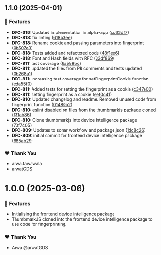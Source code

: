 ## 1.1.0 (2025-04-01)

### 🚀 Features

- **DFC-818:** Updated implementation in alpha-app ([cc83df7](https://github.com/govuk-one-login/govuk-one-login-frontend/commit/cc83df7))
- **DFC-818:** fix linting ([618b3ee](https://github.com/govuk-one-login/govuk-one-login-frontend/commit/618b3ee))
- **DFC-818:** Rename cookie and passing parameters into fingerprint ([0b507a3](https://github.com/govuk-one-login/govuk-one-login-frontend/commit/0b507a3))
- **DFC-818:** Tests added and refactored code ([48f1ee6](https://github.com/govuk-one-login/govuk-one-login-frontend/commit/48f1ee6))
- **DFC-818:** Font and Hash fields with RFC ([33df869](https://github.com/govuk-one-login/govuk-one-login-frontend/commit/33df869))
- **DFC-811:** test coverage ([9a558bc](https://github.com/govuk-one-login/govuk-one-login-frontend/commit/9a558bc))
- **DFC-811:** updated the files from PR comments and tests updated ([0b268a1](https://github.com/govuk-one-login/govuk-one-login-frontend/commit/0b268a1))
- **DFC-811:** Increasing test coverage for setFingerprintCookie function ([eda55f0](https://github.com/govuk-one-login/govuk-one-login-frontend/commit/eda55f0))
- **DFC-811:** Added tests for setting the fingerprint as a cookie ([c347e00](https://github.com/govuk-one-login/govuk-one-login-frontend/commit/c347e00))
- **DFC-811:** setting fingerprint as a cookie ([eef0c41](https://github.com/govuk-one-login/govuk-one-login-frontend/commit/eef0c41))
- **DFC-810:** Updated changelog and readme. Removed unused code from fingerprint function ([01480b2](https://github.com/govuk-one-login/govuk-one-login-frontend/commit/01480b2))
- **DFC-810:** eslint disabled on files from the thumbmarkjs package cloned ([f31ab86](https://github.com/govuk-one-login/govuk-one-login-frontend/commit/f31ab86))
- **DFC-810:** Clone thumbmarkjs into device intelligence package ([70f7405](https://github.com/govuk-one-login/govuk-one-login-frontend/commit/70f7405))
- **DFC-809:** Updates to sonar workflow and package.json ([1dc8c26](https://github.com/govuk-one-login/govuk-one-login-frontend/commit/1dc8c26))
- **DFC-809:** initial commit for frontend device intelligence package ([685ab29](https://github.com/govuk-one-login/govuk-one-login-frontend/commit/685ab29))

### ❤️ Thank You

- arwa.tawawala
- arwatGDS

# 1.0.0 (2025-03-06)

### 🚀 Features

- Initialising the frontend device intelligence package
- ThumbmarkJS cloned into the frontend device intelligence package to use code for fingerprinting.

### ❤️  Thank You

- Arwa @arwatGDS